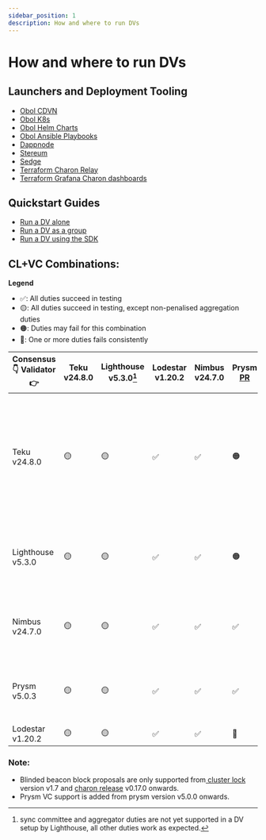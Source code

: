 ```yaml
---
sidebar_position: 1
description: How and where to run DVs
---
```


# How and where to run DVs

## Launchers and Deployment Tooling

- [Obol CDVN](https://github.com/ObolNetwork/charon-distributed-validator-node)
- [Obol K8s](https://github.com/ObolNetwork/charon-k8s-distributed-validator-node)
- [Obol Helm Charts](https://github.com/ObolNetwork/helm-charts)
- [Obol Ansible Playbooks](https://github.com/ObolNetwork/obol-ansible)
- [Dappnode](https://docs.dappnode.io/docs/user/staking/ethereum/dvt-technologies/obol-network/)
- [Stereum](https://stereum.net/)
- [Sedge](https://github.com/ObolNetwork/sedge/blob/develop/docs/docs/quickstart/charon.mdx)
- [Terraform Charon Relay](https://github.com/ObolNetwork/terraform-charon-relay)
- [Terraform Grafana Charon dashboards](https://github.com/ObolNetwork/terraform-grafana-dashboards)

## Quickstart Guides 
- [Run a DV alone](../start/quickstart_alone.mdx)
- [Run a DV as a group](../start/quickstart_group.mdx)
- [Run a DV using the SDK](../../adv/advanced/quickstart-sdk.mdx)

## CL+VC Combinations:


**Legend**
- ✅: All duties succeed in testing
- 🟡: All duties succeed in testing, except non-penalised aggregation duties
- 🟠: Duties may fail for this combination
- 🔴: One or more duties fails consistently

| Consensus 👇 Validator 👉 | Teku v24.8.0 | Lighthouse v5.3.0[^lhagg] | Lodestar v1.20.2 | Nimbus v24.7.0 | Prysm [PR](https://github.com/prysmaticlabs/prysm/pull/13995) | Remarks                                                                                                          |
|-------------------------|--------------|-------------------|------------------|----------------|---------------------------------------------------------------|------------------------------------------------------------------------------------------------------------------|
| Teku v24.8.0            | 🟡            | 🟡                 | ✅                | ✅              | 🟠                                                             | Teku `bn` needs the  `--validators-graffiti-client-append-format=DISABLED`  flag in order to produce blocks properly. Teku `vc` are only failing aggregation duties 50% of the time, which are not directly penalised but impact network density at high scale.|
| Lighthouse v5.3.0       | 🟡            | 🟡                 | ✅                | ✅              | 🟠                                                             | Lighthouse `vc` are only failing aggregation duties, which are not directly penalised but impact network density at high scale.                                                                                                                 |
| Nimbus v24.7.0          | 🟡            | 🟡                 | ✅                | ✅              | ✅                                                             | Nimbus beacon nodes requires that you add the following flag to **charon run**: `charon run --feature-set-enable=json_requests` |
| Prysm v5.0.3            |  🟡            | 🟡                 | ✅                | ✅              | ✅                                                             | Prysm `validator` needs a particular [pull request](https://github.com/prysmaticlabs/prysm/pull/13995) merged and released for aggregation duties to succeed.                                                                                                     |
| Lodestar v1.20.2        | 🟡            | 🟡                 | ✅                | ✅              | 🔴                                                             |                                                                                                                  |

[^lhagg]: sync committee and aggregator duties are not yet supported in a DV setup by Lighthouse, all other duties work as expected.


### Note:
  <ul>
    <li>Blinded beacon block proposals are only supported from<a href="https://github.com/ObolNetwork/charon/blob/main/docs/configuration.md#cluster-config-change-log"> cluster lock</a> version v1.7 and <a href="https://github.com/ObolNetwork/charon/releases"> charon release</a> v0.17.0 onwards.</li>
    <li>Prysm VC support is added from prysm version v5.0.0 onwards.</li>
  </ul>